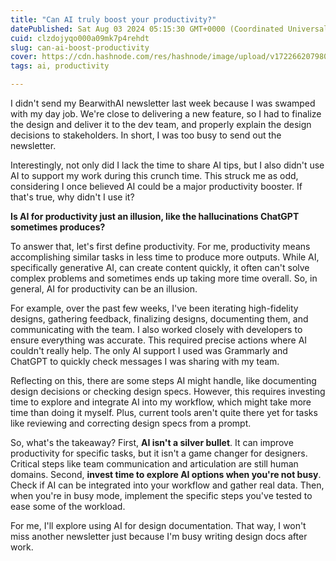 ```yaml
---
title: "Can AI truly boost your productivity?"
datePublished: Sat Aug 03 2024 05:15:30 GMT+0000 (Coordinated Universal Time)
cuid: clzdojyqo000a09mk7p4rehdt
slug: can-ai-boost-productivity
cover: https://cdn.hashnode.com/res/hashnode/image/upload/v1722662079808/df9a86ee-c29e-458d-95cf-985d30a3afc2.png
tags: ai, productivity

---
```


I didn't send my BearwithAI newsletter last week because I was swamped with my day job. We're close to delivering a new feature, so I had to finalize the design and deliver it to the dev team, and properly explain the design decisions to stakeholders. In short, I was too busy to send out the newsletter.

Interestingly, not only did I lack the time to share AI tips, but I also didn't use AI to support my work during this crunch time. This struck me as odd, considering I once believed AI could be a major productivity booster. If that's true, why didn't I use it?

**Is AI for productivity just an illusion, like the hallucinations ChatGPT sometimes produces?**

To answer that, let's first define productivity. For me, productivity means accomplishing similar tasks in less time to produce more outputs. While AI, specifically generative AI, can create content quickly, it often can't solve complex problems and sometimes ends up taking more time overall. So, in general, AI for productivity can be an illusion.

For example, over the past few weeks, I've been iterating high-fidelity designs, gathering feedback, finalizing designs, documenting them, and communicating with the team. I also worked closely with developers to ensure everything was accurate. This required precise actions where AI couldn't really help. The only AI support I used was Grammarly and ChatGPT to quickly check messages I was sharing with my team.

Reflecting on this, there are some steps AI might handle, like documenting design decisions or checking design specs. However, this requires investing time to explore and integrate AI into my workflow, which might take more time than doing it myself. Plus, current tools aren't quite there yet for tasks like reviewing and correcting design specs from a prompt.

So, what's the takeaway? First, **AI isn't a silver bullet**. It can improve productivity for specific tasks, but it isn't a game changer for designers. Critical steps like team communication and articulation are still human domains. Second, **invest time to explore AI options when you're not busy**. Check if AI can be integrated into your workflow and gather real data. Then, when you're in busy mode, implement the specific steps you've tested to ease some of the workload.

For me, I'll explore using AI for design documentation. That way, I won't miss another newsletter just because I'm busy writing design docs after work.